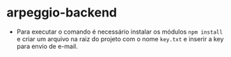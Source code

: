 # arpeggio-backend

* Para executar o comando é necessário instalar os módulos ``npm install`` e criar um arquivo na raiz do projeto com o nome ``key.txt`` e inserir a key para envio de e-mail.
